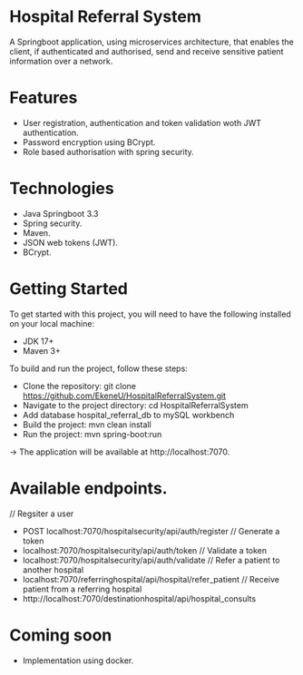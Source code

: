 # Hospital Referral System
A Springboot application, using microservices architecture, that enables the client, if authenticated and authorised, send and receive sensitive patient information over a network. 

# Features
* User registration, authentication and token validation woth JWT authentication.
* Password encryption using BCrypt.
* Role based authorisation with spring security.

# Technologies
* Java Springboot 3.3
* Spring security.
* Maven.
* JSON web tokens (JWT).
* BCrypt.

# Getting Started

 To get started with this project, you will need to have the following installed on your local machine:

   * JDK 17+
   * Maven 3+

To build and run the project, follow these steps:

   * Clone the repository: git clone https://github.com/EkeneU/HospitalReferralSystem.git
   * Navigate to the project directory: cd HospitalReferralSystem
   * Add database hospital_referral_db to mySQL workbench
   * Build the project: mvn clean install
   * Run the project: mvn spring-boot:run

-> The application will be available at http://localhost:7070.


# Available endpoints.
  // Regsiter a user
 * POST localhost:7070/hospitalsecurity/api/auth/register
  // Generate a token
 * localhost:7070/hospitalsecurity/api/auth/token
  // Validate a token
 * localhost:7070/hospitalsecurity/api/auth/validate
  // Refer a patient to another hospital
 * localhost:7070/referringhospital/api/hospital/refer_patient
  // Receive patient from a referring hospital
 * http://localhost:7070/destinationhospital/api/hospital_consults

# Coming soon
* Implementation using docker.
